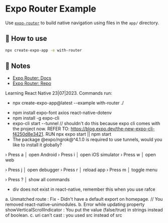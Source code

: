 # Expo Router Example

Use [`expo-router`](https://expo.github.io/router) to build native navigation using files in the `app/` directory.

## 🚀 How to use

```sh
npx create-expo-app -e with-router
```

## 📝 Notes

- [Expo Router: Docs](https://expo.github.io/router)
- [Expo Router: Repo](https://github.com/expo/router)

Learning React Native 23|07|2023.
Commands run:

- npx create-expo-app@latest --example with-router ./
<!-- (expo font for custom fonts, axios for data fetching as usual, and react-native-dotenv allows us to work with environment variables (does this mean that we can't work with environment variables without this?)) -->
- npm install expo-font axios react-native-dotenv
- npm install -g expo-cli
- expo-cli start --tunnel // shouldn't do this because expo cli comes with the project now. REFER TO: https://blog.expo.dev/the-new-expo-cli-f4250d8e3421. RUN npx expo start || npm start
- The package @expo/ngrok@^4.1.0 is required to use tunnels, would you like to install it globally?

<!-- Notes for just necessity -->

› Press a │ open Android
› Press i │ open iOS simulator
› Press w │ open web

› Press j │ open debugger
› Press r │ reload app
› Press m │ toggle menu

› Press ? │ show all commands

<!-- REMINDERS -->

- div does not exist in react-native, remember this when you use rafce

<!-- DOCUMENTATION FOR ERRORS ENCOUNTERED SO FAR AND HOW THEY WERE FIXED -->

a. Unmatched route : Fix - Didn't have a default export on homepage. // You removed react-native-unimodules.
b. Error while updating property showVerticalScrollIndicator : You put the value (false/true) in strings instead of boolean.
c. uri can't cast : you used src instead of src

